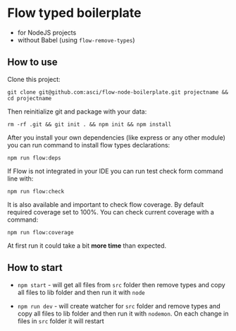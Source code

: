 # Flow typed boilerplate

* for NodeJS projects
* without Babel (using `flow-remove-types`)

## How to use

Clone this project:

`git clone git@github.com:asci/flow-node-boilerplate.git projectname && cd projectname`

Then reinitialize git and package with your data:

`rm -rf .git && git init . && npm init && npm install`

After you install your own dependencies (like express or any other module) you can run command to install flow types declarations:

`npm run flow:deps`

If Flow is not integrated in your IDE you can run test check form command line with:

`npm run flow:check`

It is also available and important to check flow coverage. By default required coverage set to 100%. You can check current coverage with a command:

`npm run flow:coverage`

At first run it could take a bit **more time** than expected.

## How to start

* `npm start` - will get all files from `src` folder then remove types and copy all files to lib folder and then run it with `node`

* `npm run dev` - will create watcher for `src` folder and remove types and copy all files to lib folder and then run it with `nodemon`. On each change in files in `src` folder it will restart

